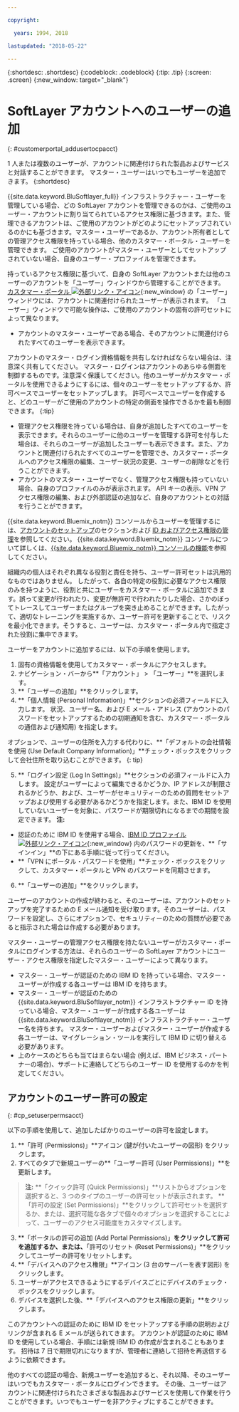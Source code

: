 ```yaml
---

copyright:

  years: 1994, 2018

lastupdated: "2018-05-22"

---
```


{:shortdesc: .shortdesc}
{:codeblock: .codeblock}
{:tip: .tip}
{:screen: .screen}
{:new_window: target="_blank"}


# SoftLayer アカウントへのユーザーの追加
{: #customerportal_addusertocpacct}

1 人または複数のユーザーが、アカウントに関連付けられた製品およびサービスと対話することができます。 マスター・ユーザーはいつでもユーザーを追加できます。
{:shortdesc}

{{site.data.keyword.BluSoftlayer_full}} インフラストラクチャー・ユーザーを管理している場合、どの SoftLayer アカウントを管理できるのかは、ご使用のユーザー・アカウントに割り当てられているアクセス権限に基づきます。また、管理できるアカウントは、ご使用のアカウントがどのようにセットアップされているのかにも基づきます。マスター・ユーザーであるか、アカウント所有者としての管理アクセス権限を持っている場合、他のカスタマー・ポータル・ユーザーを管理できます。 ご使用のアカウントがマスター・ユーザーとしてセットアップされていない場合、自身のユーザー・プロファイルを管理できます。

持っているアクセス権限に基づいて、自身の SoftLayer アカウントまたは他のユーザーのアカウントを「ユーザー」ウィンドウから管理することができます。 [カスタマー・ポータル ![外部リンク・アイコン](../icons/launch-glyph.svg)](https://control.softlayer.com/){:new_window} の「ユーザー」ウィンドウには、アカウントに関連付けられたユーザーが表示されます。 「ユーザー」ウィンドウで可能な操作は、ご使用のアカウントの固有の許可セットによって異なります。
  * アカウントのマスター・ユーザーである場合、そのアカウントに関連付けられたすべてのユーザーを表示できます。

  アカウントのマスター・ログイン資格情報を共有しなければならない場合は、注意深く共有してください。 マスター・ログインはアカウントのあらゆる側面を制御するものです。注意深く保護してください。他のユーザーがカスタマー・ポータルを使用できるようにするには、個々のユーザーをセットアップするか、許可ベースでユーザーをセットアップします。 許可ベースでユーザーを作成すると、どのユーザーがご使用のアカウントの特定の側面を操作できるかを最も制御できます。
{:tip}

  * 管理アクセス権限を持っている場合は、自身が追加したすべてのユーザーを表示できます。それらのユーザーに他のユーザーを管理する許可を付与した場合は、それらのユーザーが追加したユーザーも表示できます。また、アカウントと関連付けられたすべてのユーザーを管理でき、カスタマー・ポータルへのアクセス権限の編集、ユーザー状況の変更、ユーザーの削除などを行うことができます。
  * アカウントのマスター・ユーザーでなく、管理アクセス権限も持っていない場合、自身のプロファイルのみが表示されます。 API キーの表示、VPN アクセス権限の編集、および外部認証の追加など、自身のアカウントとの対話を行うことができます。

{{site.data.keyword.Bluemix_notm}} コンソールからユーザーを管理するには、[アカウントのセットアップ](/docs/account/adminpublic.html#signing-up-for-ibm-cloud)のセクションおよび [ID およびアクセス権限の管理](/docs/iam/quickstart.html#getstarted)を参照してください。 {{site.data.keyword.Bluemix_notm}} コンソールについて詳しくは、[{{site.data.keyword.Bluemix_notm}} コンソールの機能](/docs/overview/ui.html#ui)を参照してください。

組織内の個人はそれぞれ異なる役割と責任を持ち、ユーザー許可セットは汎用的なものではありません。 したがって、各自の特定の役割に必要なアクセス権限のみを持つように、役割と共にユーザーをカスタマー・ポータルに追加できます。誤って変更が行われたり、変更が無許可で行われたりした場合、さかのぼってトレースしてユーザーまたはグループを突き止めることができます。したがって、適切なトレーニングを実施するか、ユーザー許可を更新することで、リスクを最小化できます。そうすると、ユーザーは、カスタマー・ポータル内で指定された役割に集中できます。

ユーザーをアカウントに追加するには、以下の手順を使用します。

1. 固有の資格情報を使用してカスタマー・ポータルにアクセスします。
2. ナビゲーション・バーから**「アカウント」 > 「ユーザー」**を選択します。
3. **「ユーザーの追加」**をクリックします。
4. **「個人情報 (Personal Information)」**セクションの必須フィールドに入力します。 状況、ユーザー名、および E メール・アドレス (アカウントのパスワードをセットアップするための初期通知を含む、カスタマー・ポータルの通信および通知用) を指定します。

  オプションで、ユーザーの住所を入力する代わりに、**「デフォルトの会社情報を使用 (Use Default Company Information)」**チェック・ボックスをクリックして会社住所を取り込むことができます。
  {: tip}

5. **「ログイン設定 (Log In Settings)」**セクションの必須フィールドに入力します。 設定がユーザーによって編集できるかどうか、IP アドレスが制限されるかどうか、および、ユーザーがセキュリティーのための質問をセットアップおよび使用する必要があるかどうかを指定します。また、IBM ID を使用していないユーザーを対象に、パスワードが期限切れになるまでの期間を設定できます。
**注:**
* 認証のために IBM ID を使用する場合、[IBM ID プロファイル ![外部リンク・アイコン](../icons/launch-glyph.svg)](https://www.ibm.com/account/profile){:new_window} 内のパスワードの更新を、**「サインイン」**の下にある手順に従って行ってください。
* **「VPN にポータル・パスワードを使用」**チェック・ボックスをクリックして、カスタマー・ポータルと VPN のパスワードを同期させます。
6. **「ユーザーの追加」**をクリックします。

ユーザーのアカウントの作成が終わると、そのユーザーは、アカウントのセットアップを完了するための E メール通知を受け取ります。そのユーザーは、パスワードを設定し、さらにオプションで、セキュリティーのための質問が必要であると指示された場合は作成する必要があります。

マスター・ユーザーの管理アクセス権限を持たないユーザーがカスタマー・ポータルにログインする方法は、それらのユーザーの SoftLayer アカウントにユーザー・アクセス権限を指定したマスター・ユーザーによって異なります。
  * マスター・ユーザーが認証のための IBM ID を持っている場合、マスター・ユーザーが作成する各ユーザーは IBM ID を持ちます。
  * マスター・ユーザーが認証のための {{site.data.keyword.BluSoftlayer_notm}} インフラストラクチャー ID を持っている場合、マスター・ユーザーが作成する各ユーザーは {{site.data.keyword.BluSoftlayer_notm}} インフラストラクチャー・ユーザー名を持ちます。 マスター・ユーザーおよびマスター・ユーザーが作成する各ユーザーは、マイグレーション・ツールを実行して IBM ID に切り替える必要があります。
  * 上のケースのどちらも当てはまらない場合 (例えば、IBM ビジネス・パートナーの場合)、サポートに連絡してどちらのユーザー ID を使用するのかを判定してください。

## アカウントのユーザー許可の設定
{: #cp_setuserpermsacct}

以下の手順を使用して、追加したばかりのユーザーの許可を設定します。

1. **「許可 (Permissions)」**アイコン (鍵が付いたユーザーの図形) をクリックします。
2. すべてのタブで新規ユーザーの**「ユーザー許可 (User Permissions)」**を更新します。
> **注:** **「クイック許可 (Quick Permissions)」**リストからオプションを選択すると、3 つのタイプのユーザーの許可セットが表示されます。 **「許可の設定 (Set Permissions)」**をクリックして許可セットを選択するか、または、選択可能な各タブで個々のオプションを選択することによって、ユーザーのアクセス可能度をカスタマイズします。
3. **「ポータルの許可の追加 (Add Portal Permissions)」**をクリックして許可を追加するか、または、**「許可のリセット (Reset Permissions)」**をクリックしてユーザーの許可をリセットします。
4. **「デバイスへのアクセス権限」**アイコン (3 台のサーバーを表す図形) をクリックします。
5. ユーザーがアクセスできるようにするデバイスごとにデバイスのチェック・ボックスをクリックします。
6. デバイスを選択した後、**「デバイスへのアクセス権限の更新」**をクリックします。

このアカウントへの認証のために IBM ID をセットアップする手順の説明およびリンクが含まれる E メールが送られてきます。 アカウントが認証のために IBM ID を使用している場合、手順には新規 IBM ID の作成が含まれることもあります。 招待は 7 日で期限切れになりますが、管理者に連絡して招待を再送信するように依頼できます。

他のすべての認証の場合、新規ユーザーを追加すると、それ以降、そのユーザーはいつでもカスタマー・ポータルにログインできます。 その後、ユーザーはアカウントに関連付けられたさまざまな製品およびサービスを使用して作業を行うことができます。いつでもユーザーを非アクティブにすることができます。
